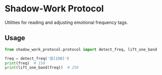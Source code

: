 # Shadow-Work Protocol

Utilities for reading and adjusting emotional frequency tags.

## Usage
```python
from shadow_work_protocol.protocol import detect_freq, lift_one_band

freq = detect_freq('😡[150]')
print(freq)  # 150
print(lift_one_band(freq))  # 250
```
